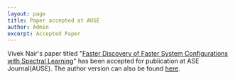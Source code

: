 ```yaml
---
layout: page
title: Paper accepted at AUSE
author: Admin
excerpt: Accepted Paper
---
```


Vivek Nair's paper titled "[Faster Discovery of Faster System Configurations with Spectral Learning](https://arxiv.org/pdf/1701.08106.pdf)" has been 
accepted for publication at ASE Journal(AUSE). The author version can also be found [here](https://arxiv.org/pdf/1701.08106.pdf).
